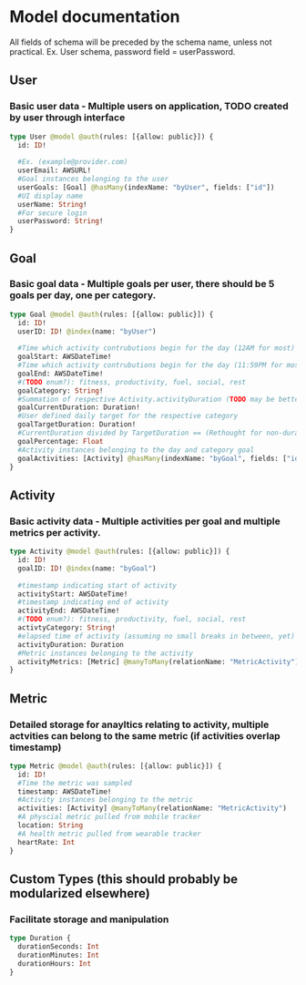 # Model documentation

All fields of schema will be preceded by the schema name, unless not practical.
Ex. User schema, password field = userPassword.

## User
### Basic user data - Multiple users on application, TODO created by user through interface 
```graphql
type User @model @auth(rules: [{allow: public}]) {
  id: ID!
  
  #Ex. (example@provider.com)
  userEmail: AWSURL! 
  #Goal instances belonging to the user
  userGoals: [Goal] @hasMany(indexName: "byUser", fields: ["id"]) 
  #UI display name
  userName: String!
  #For secure login
  userPassword: String!
}
```

## Goal
### Basic goal data - Multiple goals per user, there should be 5 goals per day, one per category.
```graphql
type Goal @model @auth(rules: [{allow: public}]) {
  id: ID!
  userID: ID! @index(name: "byUser")
  
  #Time which activity contrubutions begin for the day (12AM for most) (Minus sleep, potentially need custom schema for sleep)
  goalStart: AWSDateTime!
  #Time which activity contrubutions begin for the day (11:59PM for most)
  goalEnd: AWSDateTime!
  #(TODO enum?): fitness, productivity, fuel, social, rest
  goalCategory: String!
  #Summation of respective Activity.activityDuration (TODO may be better as a service) 
  goalCurrentDuration: Duration!
  #User defined daily target for the respective category
  goalTargetDuration: Duration!
  #CurrentDuration divided by TargetDuration == (Rethought for non-duration categories, maybe make custom datatypes based on category
  goalPercentage: Float
  #Activity instances belonging to the day and category goal
  goalActivities: [Activity] @hasMany(indexName: "byGoal", fields: ["id"])
}
```

## Activity
### Basic activity data - Multiple activities per goal and multiple metrics per activity. 
```graphql
type Activity @model @auth(rules: [{allow: public}]) {
  id: ID!
  goalID: ID! @index(name: "byGoal")
  
  #timestamp indicating start of activity
  activityStart: AWSDateTime!
  #timestamp indicating end of activity
  activityEnd: AWSDateTime!
  #(TODO enum?): fitness, productivity, fuel, social, rest
  activtyCategory: String!
  #elapsed time of activity (assuming no small breaks in between, yet)
  activityDuration: Duration
  #Metric instances belonging to the activity
  activityMetrics: [Metric] @manyToMany(relationName: "MetricActivity")
}

```

## Metric
### Detailed storage for anayltics relating to activity, multiple actvities can belong to the same metric (if activities overlap timestamp)
```graphql
type Metric @model @auth(rules: [{allow: public}]) {
  id: ID!
  #Time the metric was sampled
  timestamp: AWSDateTime! 
  #Activity instances belonging to the metric
  activities: [Activity] @manyToMany(relationName: "MetricActivity")
  #A physcial metric pulled from mobile tracker
  location: String
  #A health metric pulled from wearable tracker
  heartRate: Int
}
```

## Custom Types (this should probably be modularized elsewhere)
### Facilitate storage and manipulation
```graphql
type Duration {
  durationSeconds: Int
  durationMinutes: Int
  durationHours: Int
}
```
